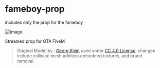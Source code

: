 # fameboy-prop
includes only the prop for the fameboy 

![image](https://user-images.githubusercontent.com/119994243/218621887-b59b0206-b071-4f1d-ac4d-56a0ed77bf7c.png)

Streamed prop for GTA FiveM

> Original Model by : [Georg Klein](https://sketchfab.com/kleingeo) used under [CC 4.0 License](https://creativecommons.org/licenses/by/4.0/), changes include collision mesh addition embedded textures, and brand removal. 
